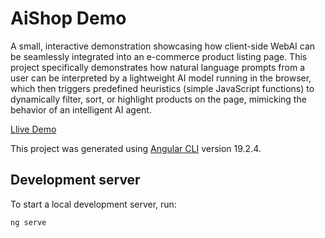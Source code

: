 # AiShop Demo

A small, interactive demonstration showcasing how client-side WebAI can be seamlessly integrated into an e-commerce product listing page. This project specifically demonstrates how natural language prompts from a user can be interpreted by a lightweight AI model running in the browser, which then triggers predefined heuristics (simple JavaScript functions) to dynamically filter, sort, or highlight products on the page, mimicking the behavior of an intelligent AI agent.

[Llive Demo](https://wondrous-cajeta-3ce05c.netlify.app/)

This project was generated using [Angular CLI](https://github.com/angular/angular-cli) version 19.2.4.

## Development server

To start a local development server, run:

```bash
ng serve
```
